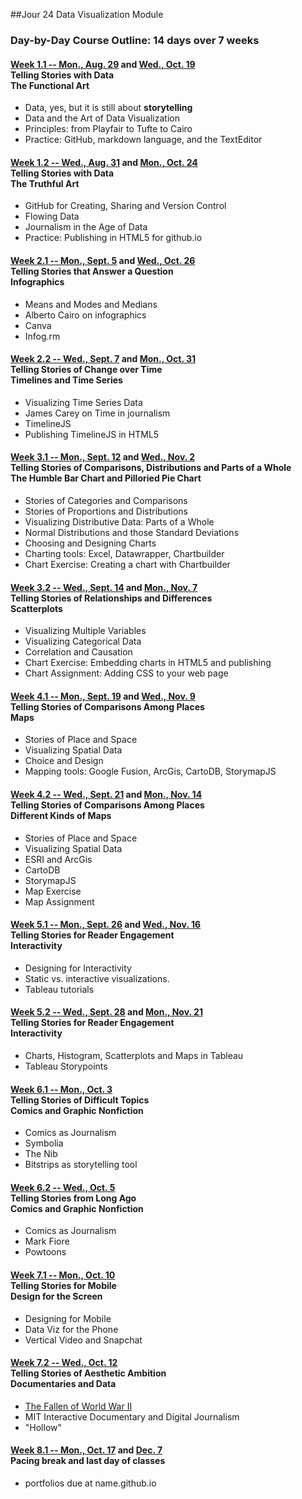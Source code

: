 ##Jour 24 Data Visualization Module

### Day-by-Day Course Outline: 14 days over 7 weeks

#### [Week 1.1 -- Mon., Aug. 29](WeeklySchedule/week01-01.md) and [Wed., Oct. 19](WeeklySchedule/week01-01.md)<br/>Telling Stories with Data <br/>The Functional Art
- Data, yes, but it is still about **storytelling**
- Data and the Art of Data Visualization
- Principles: from Playfair to Tufte to Cairo
- Practice: GitHub, markdown language, and the TextEditor

#### [Week 1.2 -- Wed., Aug. 31](WeeklySchedule/week01-02.md) and [Mon., Oct. 24](WeeklySchedule/week01-02.md)<br/>Telling Stories with Data <br/> The Truthful Art

- GitHub for Creating, Sharing and Version Control
- Flowing Data
- Journalism in the Age of Data
- Practice: Publishing in HTML5 for github.io

#### [Week 2.1 -- Mon., Sept. 5](WeeklySchedule/week02-01.md) and [Wed., Oct. 26](WeeklySchedule/week02-01.md)<br/>Telling Stories that Answer a Question<br/>Infographics

- Means and Modes and Medians
- Alberto Cairo on infographics
- Canva
- Infog.rm

#### [Week 2.2 -- Wed., Sept. 7](WeeklySchedule/week02-02.md) and [Mon., Oct. 31](WeeklySchedule/week02-02.md)<br/>Telling Stories of Change over Time <br/> Timelines and Time Series

- Visualizing Time Series Data
- James Carey on Time in journalism
- TimelineJS
- Publishing TimelineJS in HTML5

#### [Week 3.1 -- Mon., Sept. 12](WeeklySchedule/week03-01.md) and [Wed., Nov. 2](WeeklySchedule/week03-01.md)<br/>Telling Stories of Comparisons, Distributions and Parts of a Whole <br/> The Humble Bar Chart and Pilloried Pie Chart
- Stories of Categories and Comparisons
- Stories of Proportions and Distributions
- Visualizing Distributive Data: Parts of a Whole
- Normal Distributions and those Standard Deviations
- Choosing and Designing Charts
- Charting tools: Excel, Datawrapper, Chartbuilder
- Chart Exercise: Creating a chart with Chartbuilder

#### [Week 3.2 -- Wed., Sept. 14](WeeklySchedule/week03-02.md) and [Mon., Nov. 7](WeeklySchedule/week03-02.md)<br/>Telling Stories of Relationships and Differences <br/> Scatterplots
- Visualizing Multiple Variables
- Visualizing Categorical Data
- Correlation and Causation
- Chart Exercise: Embedding charts in HTML5 and publishing
- Chart Assignment: Adding CSS to your web page

#### [Week 4.1 -- Mon., Sept. 19](WeeklySchedule/week04-01.md) and [Wed., Nov. 9](WeeklySchedule/week04-01.md)<br/>Telling Stories of Comparisons Among Places <br/>Maps
- Stories of Place and Space
- Visualizing Spatial Data
- Choice and Design
- Mapping tools: Google Fusion, ArcGis, CartoDB, StorymapJS

#### [Week 4.2 -- Wed., Sept. 21](WeeklySchedule/week04-02.md) and [Mon., Nov. 14](WeeklySchedule/week04-02.md)<br/>Telling Stories of Comparisons Among Places <br/>Different Kinds of Maps
- Stories of Place and Space
- Visualizing Spatial Data
- ESRI and ArcGis
- CartoDB
- StorymapJS
- Map Exercise
- Map Assignment

#### [Week 5.1 -- Mon., Sept. 26](WeeklySchedule/week05-01.md) and [Wed., Nov. 16](WeeklySchedule/week05-01.md)<br/>Telling Stories for Reader Engagement <br/>Interactivity
- Designing for Interactivity
- Static vs. interactive visualizations.
- Tableau tutorials

#### [Week 5.2 -- Wed., Sept. 28](WeeklySchedule/week05-02.md) and [Mon., Nov. 21](WeeklySchedule/week05-02.md)<br/>Telling Stories for Reader Engagement <br/> Interactivity
- Charts, Histogram, Scatterplots and Maps in Tableau
- Tableau Storypoints


#### [Week 6.1 -- Mon., Oct. 3](WeeklySchedule/week06-01.md)<br/>Telling Stories of Difficult Topics <br/> Comics and Graphic Nonfiction
- Comics as Journalism
- Symbolia
- The Nib
- Bitstrips as storytelling tool

#### [Week 6.2 -- Wed., Oct. 5](WeeklySchedule/week06-02.md)<br/>Telling Stories from Long Ago <br/> Comics and Graphic Nonfiction
- Comics as Journalism
- Mark Fiore
- Powtoons

#### [Week 7.1 -- Mon., Oct. 10](WeeklySchedule/week07-01.md)<br/>Telling Stories for Mobile <br/> Design for the Screen
- Designing for Mobile
- Data Viz for the Phone
- Vertical Video and Snapchat

#### [Week 7.2 -- Wed., Oct. 12](WeeklySchedule/week07-02.md)<br/>Telling Stories of Aesthetic Ambition <br/> Documentaries and Data
- [The Fallen of World War II](http://www.fallen.io/ww2/)
- MIT Interactive Documentary and Digital Journalism
- "Hollow"

#### [Week 8.1 -- Mon., Oct. 17](WeeklySchedule/week08-01.md) and [Dec. 7](WeeklySchedule/week08-01.md) <br/>Pacing break and last day of classes
- portfolios due at name.github.io


